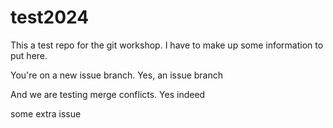 # test2024
This a test repo for the git workshop. I have to make up some information to put here.

You're on a new issue branch. Yes, an issue branch

And we are testing merge conflicts. Yes indeed

some extra issue